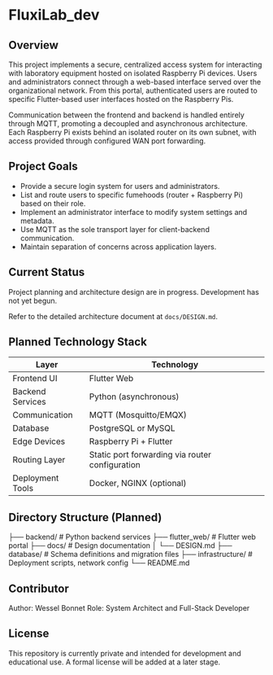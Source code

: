 # FluxiLab_dev

## Overview

This project implements a secure, centralized access system for interacting with laboratory equipment hosted on isolated Raspberry Pi devices. Users and administrators connect through a web-based interface served over the organizational network. From this portal, authenticated users are routed to specific Flutter-based user interfaces hosted on the Raspberry Pis.

Communication between the frontend and backend is handled entirely through MQTT, promoting a decoupled and asynchronous architecture. Each Raspberry Pi exists behind an isolated router on its own subnet, with access provided through configured WAN port forwarding.

## Project Goals

- Provide a secure login system for users and administrators.
- List and route users to specific fumehoods (router + Raspberry Pi) based on their role.
- Implement an administrator interface to modify system settings and metadata.
- Use MQTT as the sole transport layer for client-backend communication.
- Maintain separation of concerns across application layers.

## Current Status

Project planning and architecture design are in progress. Development has not yet begun.

Refer to the detailed architecture document at `docs/DESIGN.md`.

## Planned Technology Stack

| Layer             | Technology             |
|------------------|------------------------|
| Frontend UI       | Flutter Web            |
| Backend Services  | Python (asynchronous)  |
| Communication     | MQTT (Mosquitto/EMQX)  |
| Database          | PostgreSQL or MySQL    |
| Edge Devices      | Raspberry Pi + Flutter |
| Routing Layer     | Static port forwarding via router configuration |
| Deployment Tools  | Docker, NGINX (optional) |

## Directory Structure (Planned)

├── backend/ # Python backend services
├── flutter_web/ # Flutter web portal
├── docs/ # Design documentation
│ └── DESIGN.md
├── database/ # Schema definitions and migration files
├── infrastructure/ # Deployment scripts, network config
└── README.md


## Contributor

Author: Wessel Bonnet
Role: System Architect and Full-Stack Developer

## License

This repository is currently private and intended for development and educational use. A formal license will be added at a later stage.